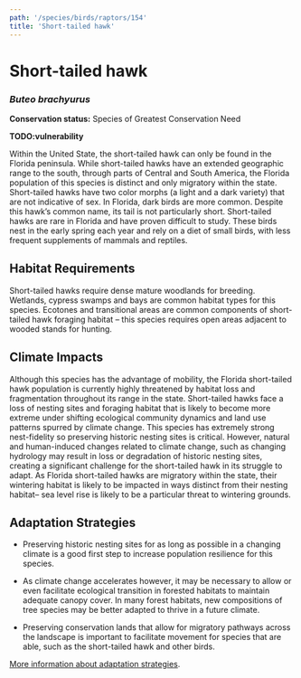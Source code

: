 ```yaml
---
path: '/species/birds/raptors/154'
title: 'Short-tailed hawk'
---
```


# Short-tailed hawk
### *Buteo brachyurus*



**Conservation status:** Species of Greatest Conservation Need

**TODO:vulnerability**

Within the United State, the short-tailed hawk can only be found in the Florida peninsula.  While short-tailed hawks have an extended geographic range to the south, through parts of Central and South America, the Florida population of this species is distinct and only migratory within the state.  Short-tailed hawks have two color morphs (a light and a dark variety) that are not indicative of sex.  In Florida, dark birds are more common.  Despite this hawk’s common name, its tail is not particularly short.  Short-tailed hawks are rare in Florida and have proven difficult to study.  These birds nest in the early spring each year and rely on a diet of small birds, with less frequent supplements of mammals and reptiles.

    
## Habitat Requirements

Short-tailed hawks require dense mature woodlands for breeding.  Wetlands, cypress swamps and bays are common habitat types for this species.  Ecotones and transitional areas are common components of short-tailed hawk foraging habitat – this species requires open areas adjacent to wooded stands for hunting.

## Climate Impacts

Although this species has the advantage of mobility, the Florida short-tailed hawk population is currently highly threatened by habitat loss and fragmentation throughout its range in the state.  Short-tailed hawks face a loss of nesting sites and foraging habitat that is likely to become more extreme under shifting ecological community dynamics and land use patterns spurred by climate change.  This species has extremely strong nest-fidelity so preserving historic nesting sites is critical.  However, natural and human-induced changes related to climate change, such as changing hydrology may result in loss or degradation of historic nesting sites, creating a significant challenge for the short-tailed hawk in its struggle to adapt.  As Florida short-tailed hawks are migratory within the state, their wintering habitat is likely to be impacted in ways distinct from their nesting habitat– sea level rise is likely to be a particular threat to wintering grounds.

## Adaptation Strategies

- Preserving historic nesting sites for as long as possible in a changing climate is a good first step to increase population resilience for this species.

- As climate change accelerates however, it may be necessary to allow or even facilitate ecological transition in forested habitats to maintain adequate canopy cover.  In many forest habitats, new compositions of tree species may be better adapted to thrive in a future climate.

- Preserving conservation lands that allow for migratory pathways across the landscape is important to facilitate movement for species that are able, such as the short-tailed hawk and other birds.


[More information about adaptation strategies](/strategies).
